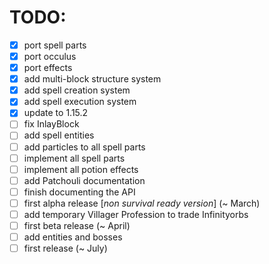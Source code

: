# TODO:
- [x] port spell parts
- [x] port occulus
- [x] port effects
- [x] add multi-block structure system
- [x] add spell creation system
- [x] add spell execution system
- [x] update to 1.15.2
- [ ] fix InlayBlock
- [ ] add spell entities
- [ ] add particles to all spell parts
- [ ] implement all spell parts
- [ ] implement all potion effects
- [ ] add Patchouli documentation
- [ ] finish documenting the API
- [ ] first alpha release [_non survival ready version_] (~ March)
- [ ] add temporary Villager Profession to trade Infinityorbs
- [ ] first beta release (~ April)
- [ ] add entities and bosses
- [ ] first release (~ July)
